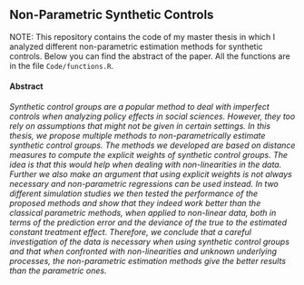 ## Non-Parametric Synthetic Controls

NOTE: This repository contains the code of my master thesis in which I analyzed different non-parametric estimation methods for synthetic controls. Below you can find the abstract of the paper. All the functions are in the file `Code/functions.R`.

#### Abstract
*Synthetic control groups are a popular method to deal with imperfect controls when analyzing policy effects in social sciences. However, they too rely on assumptions that might not be given in certain settings. In this thesis, we propose multiple methods to non-parametrically estimate synthetic control groups. The methods we developed are based on distance measures to compute the explicit weights of synthetic control groups. The idea is that this would help when dealing with non-linearities in the data. Further we also make an argument that using explicit weights is not always necessary and non-parametric regressions can be used instead. In two different simulation studies we then tested the performance of the proposed methods and show that they indeed work better than the classical parametric methods, when applied to non-linear data, both in terms of the prediction error and the deviance of the true to the estimated constant treatment effect. Therefore, we conclude that a careful investigation of the data is necessary when using synthetic control groups and that when confronted with non-linearities and unknown underlying processes, the non-parametric estimation methods give the better results than the parametric ones.*
